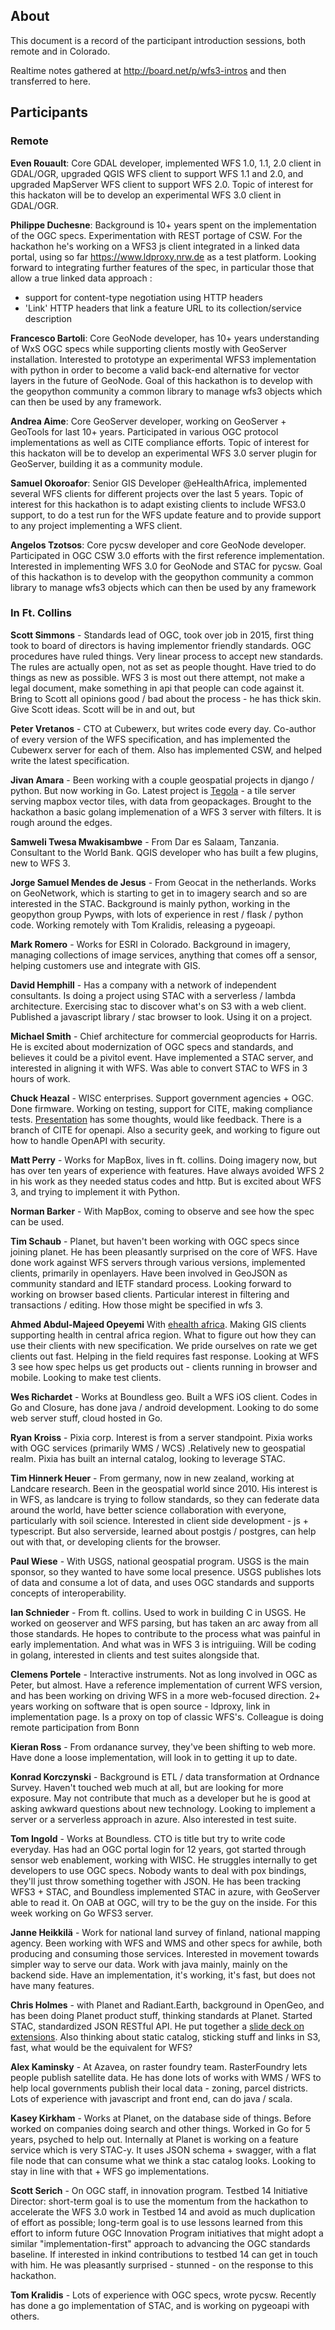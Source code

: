 ## About

This document is a record of the participant introduction sessions, both remote and in Colorado. 

Realtime notes gathered at http://board.net/p/wfs3-intros and then transferred to here.

## Participants

### Remote
**Even Rouault**: Core GDAL developer, implemented WFS 1.0, 1.1, 2.0 client in GDAL/OGR, upgraded QGIS WFS client to 
support WFS 1.1 and 2.0, and upgraded MapServer WFS client to support WFS 2.0. Topic of interest for this hackaton will be to 
develop an experimental WFS 3.0 client in GDAL/OGR.

**Philippe Duchesne**: Background is 10+ years spent on the implementation of the OGC specs. Experimentation with REST portage
of CSW. For the hackathon he's working on a WFS3 js client integrated in a linked data portal, using so far 
https://www.ldproxy.nrw.de as a test platform.
Looking forward to integrating further features of the spec, in particular those that allow a true linked data approach :
 - support for content-type negotiation using HTTP headers
 - 'Link' HTTP headers that link a feature URL to its collection/service description
 
**Francesco Bartoli**: Core GeoNode developer, has 10+ years understanding of WxS OGC specs while supporting clients mostly with GeoServer installation. Interested to prototype an experimental WFS3 implementation with python in order to become a valid back-end alternative for vector layers in the future of GeoNode. Goal of this hackathon is to develop with the geopython community a common library to manage wfs3 objects which can then be used by any framework.

**Andrea Aime**: Core GeoServer developer, working on GeoServer + GeoTools for last 10+ years. Participated in various OGC protocol implementations as well as CITE compliance efforts.  Topic of interest for this hackaton will be to develop an experimental WFS 3.0 server plugin for GeoServer, building it as a community module.

**Samuel Okoroafor**: Senior GIS Developer @eHealthAfrica, implemented several WFS clients for different projects over the last 5 years. Topic of interest for this hackathon is to adapt existing clients to include WFS3.0 support, to do a test run for the WFS update feature and to provide support to any project implementing a WFS client.

**Angelos Tzotsos**: Core pycsw developer and core GeoNode developer. Participated in OGC CSW 3.0 efforts with the first reference implementation. Interested in implementing WFS 3.0 for GeoNode and STAC for pycsw. Goal of this hackathon is to develop with the geopython community a common library to manage wfs3 objects which can then be used by any framework

### In Ft. Collins

**Scott Simmons** - Standards lead of OGC, took over job in 2015, first thing took to board of directors is having implementor friendly standards. OGC procedures have ruled things. Very linear process to accept new standards. The rules are actually open, not as set as people thought. Have tried to do things as new as possible. WFS 3 is most out there attempt, not make a legal document, make something in api that people can code against it. Bring to Scott all opinions good / bad about the process - he has thick skin. Give Scott ideas. Scott will be in and out, but 

**Peter Vretanos** - CTO at Cubewerx, but writes code every day. Co-author of every version of the WFS specification, and has 
implemented the Cubewerx server for each of them. Also has implemented CSW, and helped write the latest specification.

**Jivan Amara** - Been working with a couple geospatial projects in django / python. But now working in Go. Latest project is 
[Tegola](https://github.com/go-spatial/tegola) - a tile server serving mapbox vector tiles, with data from geopackages. 
Brought to the hackathon a basic golang implemenation of a WFS 3 server with filters. It is rough around the edges.

**Samweli Twesa Mwakisambwe** - From Dar es Salaam, Tanzania. Consultant to the World Bank. QGIS developer who has built a few 
plugins, new to WFS 3. 

**Jorge Samuel Mendes de Jesus** - From Geocat in the netherlands. Works on GeoNetwork, which is starting to get in to imagery search and so are interested in the STAC. Background is mainly python, working in the geopython group Pywps, with lots of experience in rest / flask / python code. Working remotely with Tom Kralidis, releasing a pygeoapi. 

**Mark Romero** - Works for ESRI in Colorado. Background in imagery, managing collections of image services, anything that comes off a sensor, helping customers use and integrate with GIS. 

**David Hemphill** - Has a company with a network of independent consultants. Is doing a project using STAC with a serverless / lambda architecture. Exercising stac to discover what's on S3 with a web client. Published a javascript library / stac browser to look. Using it on a project.

**Michael Smith** - Chief architecture for commercial geoproducts for Harris. He is excited about modernization of OGC specs and standards, and believes it could be a pivitol event. Have implemented a STAC server, and interested in aligning it with WFS. Was able to convert STAC to WFS in 3 hours of work.

**Chuck Heazal** - WISC enterprises. Support government agencies + OGC. Done firmware. Working on testing, support for CITE, making compliance tests. [Presentation](intro-slides/Hackathon-intro-cheazel.pdf) has some thoughts, would like feedback. There is a branch of CITE for openapi. Also a security geek, and working to figure out how to handle OpenAPI with security.

**Matt Perry** - Works for MapBox, lives in ft. collins. Doing imagery now, but has over ten years of experience with features. Have always avoided WFS 2 in his work as they needed status codes and http. But is excited about WFS 3, and 
trying to implement it with Python.

**Norman Barker** - With MapBox, coming to observe and see how the spec can be used.

**Tim Schaub** - Planet, but haven't been working with OGC specs since joining planet. He has been pleasantly surprised on the core of WFS. Have done work against WFS servers through various versions, implemented clients, primarily in openlayers. Have been involved in GeoJSON as community standard and IETF standard process. Looking forward to working on browser based clients. Particular interest in filtering and transactions / editing. How those might be specified in wfs 3.

**Ahmed Abdul-Majeed Opeyemi** With [ehealth africa](https://www.ehealthafrica.org/). Making GIS clients supporting health in central africa region. What to figure out how they can use their clients with new specification. We pride ourselves on rate we get clients out fast. Helping in the field requires fast response. Looking at WFS 3 see how spec helps us get products out - clients running in browser and mobile. Looking to make test clients.

**Wes Richardet** - Works at Boundless geo. Built a WFS iOS client. Codes in Go and Closure, has done java / android development. Looking to do some web server stuff, cloud hosted in Go. 

**Ryan Kroiss** - Pixia corp. Interest is from a server standpoint. Pixia works with OGC services (primarily WMS / WCS) .Relatively new to geospatial realm. Pixia has built an internal catalog, looking to leverage STAC. 

**Tim Hinnerk Heuer** - From germany, now in new zealand, working at Landcare research. Been in the geospatial world since 2010. His interest is in WFS, as landcare is trying to follow standards, so they can federate data around the world, have better science collaboration with everyone, particularly with soil science. Interested in client side development - js + typescript. But also serverside, learned about postgis / postgres, can help out with that, or developing clients for the browser.

**Paul Wiese** - With USGS, national geospatial program. USGS is the main sponsor, so they wanted to have some local presence. USGS publishes lots of data and consume a lot of data, and uses OGC standards and supports concepts of interoperability. 

**Ian Schnieder** - From ft. collins. Used to work in building C in USGS. He worked on geoserver and WFS parsing, but has taken an arc away from all those standards. He hopes to contribute to the process what was painful in early implementation. And what was in WFS 3 is intriguiing. Will be coding in golang, interested in clients and test suites alongside that.

**Clemens Portele** - Interactive instruments. Not as long involved in OGC as Peter, but almost. Have a reference implementation of current WFS version, and has been working on driving WFS in a more web-focused direction. 2+ years working on software that is open source - ldproxy, link in implementation page. Is a proxy on top of classic WFS's. Colleague is doing remote participation from Bonn

**Kieran Ross** - From ordanance survey, they've been shifting to web more. Have done a loose implementation, will look in to getting it up to date.

**Konrad Korczynski** - Background is ETL / data transformation at Ordnance Survey. Haven't touched web much at all, but are looking for more exposure. May not contribute that much as a developer but he is good at asking awkward questions about new technology. Looking to implement a server or a serverless approach in azure. Also interested in test suite.

**Tom Ingold** - Works at Boundless. CTO is title but try to write code everyday. Has had an OGC portal login for 12 years, got started through sensor web enablement, working with WISC. He struggles internally to get developers to use OGC specs. Nobody wants to deal with pox bindings, they'll just throw something together with JSON. He has been tracking WFS3 + STAC, and Boundless implemented STAC in azure, with GeoServer able to read it. On OAB at OGC, will try to be the guy on the inside. For this week working on Go WFS3 server. 

**Janne Heikkilä** - Work for national land survey of finland, national mapping agency. Been working with WFS and WMS and other specs for awhile, both producing and consuming those services. Interested in movement towards simpler way to serve our data. Work with java mainly, mainly on the backend side. Have an implementation, it's working, it's fast, but does not have many features.

**Chris Holmes** - with Planet and Radiant.Earth, background in OpenGeo, and has been doing Planet product stuff, thinking standards at Planet. Started STAC, standardized JSON RESTful API. He put together a [slide deck on extensions](Extensions_Thoughts_cholmes.pdf). Also thinking about static catalog, sticking stuff and links in S3, fast, what would be the equivalent for WFS? 

**Alex Kaminsky** - At Azavea, on raster foundry team. RasterFoundry lets people publish satellite data. He has done lots of works with WMS / WFS to help local governments publish their local data - zoning, parcel districts. Lots of experience with javascript and front end, can do java / scala.

**Kasey Kirkham** - Works at Planet, on the database side of things. Before worked on companies doing search and other things. Worked in Go for 5 years, psyched to help out. Internally at Planet is working on a feature service which is very STAC-y. It uses JSON schema + swagger, with a flat file node that can consume what we think a stac catalog looks. Looking to stay in line with that + WFS go implementations.

**Scott Serich** - On OGC staff, in innovation program. Testbed 14 Initiative Director: short-term goal is to use the momentum from the hackathon to accelerate the WFS 3.0 work in Testbed 14 and avoid as much duplication of effort as possible; long-term goal is to use lessons learned from this effort to inform future OGC Innovation Program initiatives that might adopt a similar "implementation-first" approach to advancing the OGC standards baseline. If interested in inkind contributions to testbed 14 can get in touch with him. He was pleasantly surprised - stunned - on the response to this hackathon. 

**Tom Kralidis** - Lots of experience with OGC specs, wrote pycsw. Recently has done a go implementation of STAC, and is working on pygeoapi with others.

